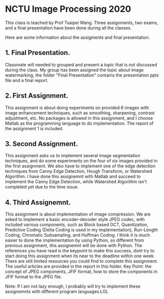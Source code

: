 # NCTU Image Processing 2020
This class is teached by Prof Tsaipei Wang.
Three assignments, two exams, and a final presentation have been done during all the classes.

Here are some information about the assigments and final presentation.
## 1. Final Presentation.
Classmate will needed to grouped and present a topic that is not discussed during the class.
My group has been assigned the topic about image watermarking, the folder "Final Presentation" contains the presentation pptx file and a final report.

## 2. First Assignment.
This assignment is about doing experiments on provided 6 images with image enhancement techniques, such as smoothing, sharpening, contrast adjustment, etc.
No packages is allowed in this assignment, and I choose Matlab as the programming language to do implementation.
The report of the assignment 1 is included.

## 3. Second Assignment.
This assignment asks us to implement several image segmentation techniques, and do some experiments on the four of six images provided in the first assignment.
We also have to implement one of the edge detection techniques from Canny Edge Detection, Hough Transform, or Watershed Algorithm.
I have done this assignemnt with Matlab and succeed to implement the Canny Edge Detection, while Watershed Algorithm isn't completed yet due to the time issue.

## 4. Third Assignemnt.
This assignment is about implementation of image compression. We are asked to implement a basic encoder-decoder style JPEG codec, with included various components, such as Block based DCT, Quantization, Predictive Coding (Delta Coding is used in my implementation), Run-Length Coding, Chromatic Subsampling, and Huffman Coding.
I think it is much easier to done the implementation by using Python, so different from previous assignment, this assignemnt will be done with Python.
The references you have read is the keypoint to make this success, dont try to start doing this assignment when its near to the deadline within one week. There are still limited resources you could find to complete this assignment.
The useful articles are provided in the report in this folder. Key Point: the concept of JPEG components, JFIF format, how to store the components in JFIF format to the JPEG file.


Note: If I am not lazy enough, I probably will try to implement these assignemnts with different program languages.LOL
